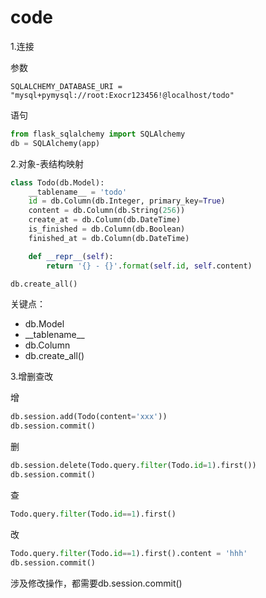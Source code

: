 # code

1.连接

参数

```
SQLALCHEMY_DATABASE_URI = "mysql+pymysql://root:Exocr123456!@localhost/todo"
```

语句

```python
from flask_sqlalchemy import SQLAlchemy
db = SQLAlchemy(app)
```

2.对象-表结构映射

```python
class Todo(db.Model):
    __tablename__ = 'todo'
    id = db.Column(db.Integer, primary_key=True)
    content = db.Column(db.String(256))
    create_at = db.Column(db.DateTime)
    is_finished = db.Column(db.Boolean)
    finished_at = db.Column(db.DateTime)

    def __repr__(self):
        return '{} - {}'.format(self.id, self.content)

db.create_all()
```

关键点：

+ db.Model
+ \_\_tablename\_\_
+ db.Column
+ db.create_all()

3.增删查改

增

```python
db.session.add(Todo(content='xxx'))
db.session.commit()
```

删

```python
db.session.delete(Todo.query.filter(Todo.id=1).first())
db.session.commit()
```

查

```python
Todo.query.filter(Todo.id==1).first()
```

改

```python
Todo.query.filter(Todo.id==1).first().content = 'hhh'
db.session.commit()
```

涉及修改操作，都需要db.session.commit()